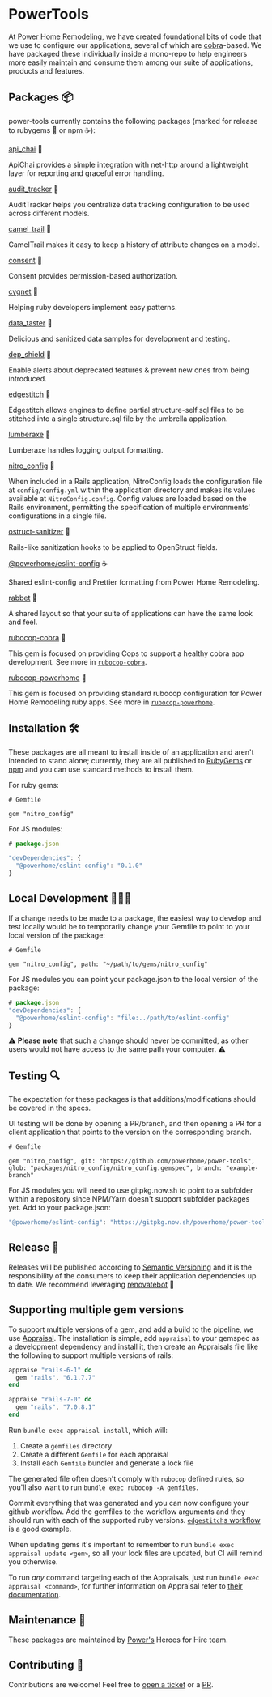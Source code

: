 # PowerTools

At [Power Home Remodeling](https://powerhrg.com/), we have created foundational bits of code that we use to configure our applications, several of which are [cobra](https://cbra.info/)-based. We have packaged these individually inside a mono-repo to help engineers more easily maintain and consume them among our suite of applications, products and features.

## Packages 📦

power-tools currently contains the following packages (marked for release to rubygems 💎 or npm ☕️):

[api_chai](https://github.com/powerhome/power-tools/blob/main/packages/api_chai/docs/README.md) 💎

ApiChai provides a simple integration with net-http around a lightweight layer for reporting and graceful error handling.

[audit_tracker](https://github.com/powerhome/power-tools/blob/main/packages/audit_tracker/docs/README.md) 💎

AuditTracker helps you centralize data tracking configuration to be used across different models.

[camel_trail](https://github.com/powerhome/power-tools/blob/main/packages/camel_trail/docs/README.md) 💎

CamelTrail makes it easy to keep a history of attribute changes on a model.

[consent](https://github.com/powerhome/power-tools/blob/main/packages/consent/docs/README.md) 💎

Consent provides permission-based authorization.

[cygnet](https://github.com/powerhome/power-tools/blob/main/packages/cygnet/docs/README.md) 💎

Helping ruby developers implement easy patterns.

[data_taster](https://github.com/powerhome/power-tools/blob/main/packages/data_taster/docs/README.md) 💎

Delicious and sanitized data samples for development and testing.

[dep_shield](https://github.com/powerhome/power-tools/blob/main/packages/dep_shield/docs/README.md) 💎

Enable alerts about deprecated features & prevent new ones from being introduced.

[edgestitch](https://github.com/powerhome/power-tools/blob/main/packages/edgestitch/docs/README.md) 💎

Edgestitch allows engines to define partial structure-self.sql files to be stitched into a single structure.sql file by the umbrella application.

[lumberaxe](https://github.com/powerhome/power-tools/blob/main/packages/lumberaxe/docs/README.md) 💎

Lumberaxe handles logging output formatting.

[nitro_config](https://github.com/powerhome/power-tools/blob/main/packages/nitro_config/docs/README.md) 💎

When included in a Rails application, NitroConfig loads the configuration file at `config/config.yml` within the application directory and makes its values available at `NitroConfig.config`. Config values are loaded based on the Rails environment, permitting the specification of multiple environments' configurations in a single file.

[ostruct-sanitizer](https://github.com/powerhome/power-tools/blob/main/packages/ostruct-sanitizer/docs/README.md) 💎

Rails-like sanitization hooks to be applied to OpenStruct fields.

[@powerhome/eslint-config](https://github.com/powerhome/power-tools/blob/main/packages/eslint-config/docs/README.md) ☕️

Shared eslint-config and Prettier formatting from Power Home Remodeling.

[rabbet](https://github.com/powerhome/power-tools/blob/main/packages/rabbet/docs/README.md) 💎

A shared layout so that your suite of applications can have the same look and feel.

[rubocop-cobra](https://github.com/powerhome/power-tools/blob/main/packages/rubocop-cobra/docs/README.md) 💎

This gem is focused on providing Cops to support a healthy cobra app development. See more in [`rubocop-cobra`](../packages/rubocop-cobra).

[rubocop-powerhome](https://github.com/powerhome/power-tools/blob/main/packages/rubocop-powerhome/docs/README.md) 💎

This gem is focused on providing standard rubocop configuration for Power Home Remodeling ruby apps. See more in [`rubocop-powerhome`](../packages/rubocop-powerhome).

## Installation 🛠

These packages are all meant to install inside of an application and aren't intended to stand alone; currently, they are all published to [RubyGems](https://rubygems.org/) or [npm](https://www.npmjs.com/) and you can use standard methods to install them.

For ruby gems:
```ruby=
# Gemfile

gem "nitro_config"
```

For JS modules:
```js
# package.json

"devDependencies": {
  "@powerhome/eslint-config": "0.1.0"
}
```

## Local Development 👩🏽‍💻

If a change needs to be made to a package, the easiest way to develop and test locally would be to temporarily change your Gemfile to point to your local version of the package:

```ruby=
# Gemfile

gem "nitro_config", path: "~/path/to/gems/nitro_config"
```

For JS modules you can point your package.json to the local version of the package:
```js
# package.json
"devDependencies": {
  "@powerhome/eslint-config": "file:../path/to/eslint-config"
}
```

⚠️ <b>Please note</b> that such a change should never be committed, as other users would not have access to the same path your computer. ⚠️

## Testing 🔍

The expectation for these packages is that additions/modifications should be covered in the specs.

UI testing will be done by opening a PR/branch, and then opening a PR for a client application that points to the version on the corresponding branch.

```ruby=
# Gemfile

gem "nitro_config", git: "https://github.com/powerhome/power-tools", glob: "packages/nitro_config/nitro_config.gemspec", branch: "example-branch"
```

For JS modules you will need to use gitpkg.now.sh to point to a subfolder within a repository since NPM/Yarn doesn't support subfolder packages yet. Add to your package.json:
```js
"@powerhome/eslint-config": "https://gitpkg.now.sh/powerhome/power-tools/packages/eslint-config?<branch-name>",
```


## Release 🚀

Releases will be published according to [Semantic Versioning](https://semver.org/) and it is the responsibility of the consumers to keep their application dependencies up to date. We recommend leveraging [renovatebot](https://github.com/renovatebot/renovate) 🤖

## Supporting multiple gem versions

To support multiple versions of a gem, and add a build to the pipeline, we use [Appraisal](https://github.com/thoughtbot/appraisal). The installation is simple, add `appraisal` to your gemspec as a development dependency and install it, then create an Appraisals file like the following to support multiple versions of rails:

```ruby
appraise "rails-6-1" do
  gem "rails", "6.1.7.7"
end

appraise "rails-7-0" do
  gem "rails", "7.0.8.1"
end
```

Run `bundle exec appraisal install`, which will:

1. Create a `gemfiles` directory
1. Create a different `Gemfile` for each appraisal
1. Install each `Gemfile` bundler and generate a lock file

The generated file often doesn't comply with `rubocop` defined rules, so you'll also want to run `bundle exec rubocop -A gemfiles`.

Commit everything that was generated and you can now configure your github workflow. Add the gemfiles to the workflow arguments and they should run with each of the supported ruby versions. [`edgestitch`s workflow](.github/workflows/edgestitch.yml) is a good example.

When updating gems it's important to remember to run `bundle exec appraisal update <gem>`, so all your lock files are updated, but CI will remind you otherwise.

To run *any* command targeting each of the Appraisals, just run `bundle exec appraisal <command>`, for further information on Appraisal refer to [their documentation](https://github.com/thoughtbot/appraisal).

## Maintenance 🚧

These packages are maintained by [Power's](https://github.com/powerhome) Heroes for Hire team.

## Contributing 💙

Contributions are welcome! Feel free to [open a ticket](https://github.com/powerhome/power-tools/issues/new) or a [PR](https://github.com/powerhome/power-tools/pulls).
